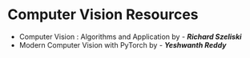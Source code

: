 # Computer Vision Resources

- Computer Vision : Algorithms and Application by - ***Richard Szeliski***
- Modern Computer Vision with PyTorch by - ***Yeshwanth Reddy***